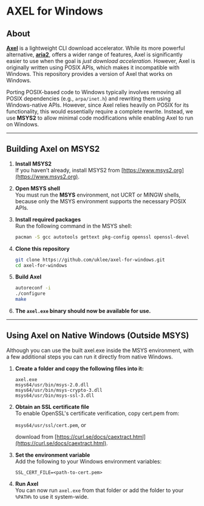 # AXEL for Windows

## About

[**Axel**](https://github.com/axel-download-accelerator/axel) is a lightweight CLI download accelerator. While its more powerful alternative, [**aria2**](https://github.com/aria2/aria2), offers a wider range of features, Axel is significantly easier to use when the goal is *just download acceleration*. However, Axel is originally written using POSIX APIs, which makes it incompatible with Windows. This repository provides a version of Axel that works on Windows.

Porting POSIX-based code to Windows typically involves removing all POSIX dependencies (e.g., `arpa/inet.h`) and rewriting them using Windows-native APIs. However, since Axel relies heavily on POSIX for its functionality, this would essentially require a complete rewrite. Instead, we use **MSYS2** to allow minimal code modifications while enabling Axel to run on Windows.

---

## Building Axel on MSYS2

1. **Install MSYS2**  
   If you haven’t already, install MSYS2 from [https://www.msys2.org](https://www.msys2.org).

2. **Open MSYS shell**  
   You must run the **MSYS** environment, not UCRT or MINGW shells, because only the MSYS environment supports the necessary POSIX APIs.

3. **Install required packages**  
   Run the following command in the MSYS shell:
   ```bash
   pacman -S gcc autotools gettext pkg-config openssl openssl-devel
   ```

4. **Clone this repository**  
   ```bash
   git clone https://github.com/uklee/axel-for-windows.git
   cd axel-for-windows
   ```

5. **Build Axel**  
   ```bash
   autoreconf -i
   ./configure
   make
   ```

6. **The `axel.exe` binary should now be available for use.**  

---

## Using Axel on Native Windows (Outside MSYS)

Although you can use the built axel.exe inside the MSYS environment, with a few additional steps you can run it directly from native Windows.

1. **Create a folder and copy the following files into it:**  
   ```
   axel.exe
   msys64/usr/bin/msys-2.0.dll
   msys64/usr/bin/msys-crypto-3.dll
   msys64/usr/bin/msys-ssl-3.dll
   ```

2. **Obtain an SSL certificate file**  
   To enable OpenSSL's certificate verification, copy cert.pem from:

   `msys64/usr/ssl/cert.pem`, or

   download from [https://curl.se/docs/caextract.html](https://curl.se/docs/caextract.html).

3. **Set the environment variable**  
   Add the following to your Windows environment variables:
   ```
   SSL_CERT_FILE=<path-to-cert.pem>
   ```

4. **Run Axel**  
   You can now run `axel.exe` from that folder or add the folder to your `%PATH%` to use it system-wide.
